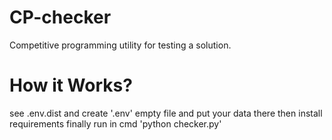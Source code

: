 # CP-checker
Competitive programming utility for testing a solution.
# How it Works?
see .env.dist and create '.env' empty file and put your data there
then install requirements
finally run in cmd 'python checker.py'
